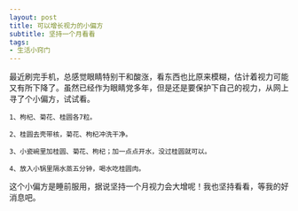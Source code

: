 ```yaml
---
layout: post
title: 可以增长视力的小偏方
subtitle: 坚持一个月看看
tags:
- 生活小窍门
---
```


最近刷完手机，总感觉眼睛特别干和酸涨，看东西也比原来模糊，估计着视力可能又有所下降了。虽然已经作为眼睛党多年，但是还是要保护下自己的视力，从网上寻了个小偏方，试试看。

```
1、枸杞、菊花、桂圆各7粒。

2、桂圆去壳带核，菊花、枸杞冲洗干净。

3、小瓷碗里加桂圆、菊花、枸杞；加一点点开水，没过桂圆就可以。

4、放入小锅里隔水蒸五分钟，喝水吃桂圆肉。

```
这个小偏方是睡前服用，据说坚持一个月视力会大增呢！我也坚持看看，等我的好消息吧。


